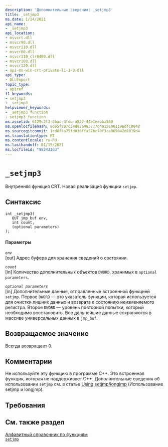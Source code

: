 ```yaml
---
description: 'Дополнительные сведения: _setjmp3'
title: _setjmp3
ms.date: 1/14/2021
api_name:
- _setjmp3
api_location:
- msvcrt.dll
- msvcr90.dll
- msvcr110.dll
- msvcr80.dll
- msvcr110_clr0400.dll
- msvcr100.dll
- msvcr120.dll
- api-ms-win-crt-private-l1-1-0.dll
api_type:
- DLLExport
topic_type:
- apiref
f1_keywords:
- setjmp3
- _setjmp3
helpviewer_keywords:
- _setjmp3 function
- setjmp3 function
ms.assetid: 6129c2f3-8bac-4fdb-a827-44e1eebba500
ms.openlocfilehash: 9d65f807c34d926485777d49156061196dfc0948
ms.sourcegitcommit: 1cd8f8a75fd036ffa57bc70f3ca869042d8019d4
ms.translationtype: MT
ms.contentlocale: ru-RU
ms.lasthandoff: 01/15/2021
ms.locfileid: "98243103"
---
```

# `_setjmp3`

Внутренняя функция CRT. Новая реализация функции `setjmp`.

## <a name="syntax"></a>Синтаксис

```
int _setjmp3(
   OUT jmp_buf env,
   int count,
   (optional parameters)
);
```

#### <a name="parameters"></a>Параметры

*`env`*\
[out] Адрес буфера для хранения сведений о состоянии.

*`count`*\
[in] Количество дополнительных объектов `DWORD`, хранимых в `optional parameters`.

*`optional parameters`*\
[in] Дополнительные данные, отправленные встроенной функцией `setjmp`. Первое `DWORD` — это указатель функции, которая используется для очистки лишних данных и возврата к состоянию неизменяемого регистра. Второе `DWORD` — уровень повторной попытки, который необходимо восстановить. Все дальнейшие данные сохраняются в массиве универсальных данных в `jmp_buf`.

## <a name="return-value"></a>Возвращаемое значение

Всегда возвращает 0.

## <a name="remarks"></a>Комментарии

Не используйте эту функцию в программе C++. Это встроенная функция, которая не поддерживает C++. Дополнительные сведения об использовании `setjmp` см. в статье [Using setjmp/longjmp](../cpp/using-setjmp-longjmp.md) (Использование setjmp и longjmp).

## <a name="requirements"></a>Требования

## <a name="see-also"></a>См. также раздел

[Алфавитный справочник по функциям](../c-runtime-library/reference/crt-alphabetical-function-reference.md)\
[`setjmp`](../c-runtime-library/reference/setjmp.md)
